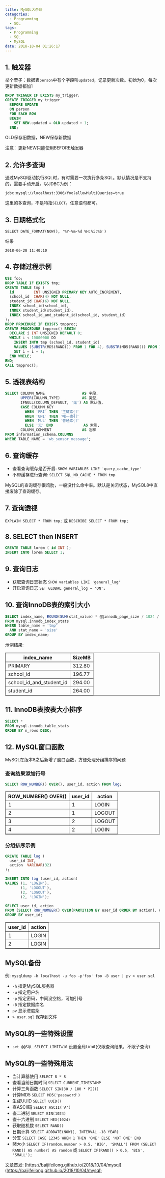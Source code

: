 ```yaml
---
title: MySQL大杂烩
categories:
  - Programming
  - SQL
tags:
  - Programming
  - SQL
  - MySQL
date: 2018-10-04 01:26:17
---
```


## 1. 触发器

举个栗子：数据表`person`中有个字段叫`updated`，记录更新次数。初始为0，每次更新数据都加1

```sql
DROP TRIGGER IF EXISTS my_trigger;
CREATE TRIGGER my_trigger
  BEFORE UPDATE
  ON person
  FOR EACH ROW
  BEGIN
    SET NEW.updated = OLD.updated + 1;
  END;
```

OLD保存旧数据，NEW保存新数据

注意：更新NEW只能使用BEFORE触发器

## 2. 允许多查询

通过MySQl驱动执行SQL时，有时需要一次执行多条SQL。默认情况是不支持的，需要手动开启。以JDBC为例：

`jdbc:mysql://localhost:3306/foo?allowMultiQueries=true`

这里的多查询，不是特指`SELECT`。任意语句都可。

<!--more-->

## 3. 日期格式化

`SELECT DATE_FORMAT(NOW(), '%Y-%m-%d %H:%i:%S')`

结果

`2018-06-28 11:40:10`

## 4. 存储过程示例

```sql
USE foo;
DROP TABLE IF EXISTS tmp;
CREATE TABLE tmp (
  id         INT UNSIGNED PRIMARY KEY AUTO_INCREMENT,
  school_id  CHAR(4) NOT NULL,
  student_id CHAR(6) NOT NULL,
  INDEX school_id(school_id),
  INDEX student_id(student_id),
  INDEX school_id_and_student_id(school_id, student_id)
);
DROP PROCEDURE IF EXISTS tmpproc;
CREATE PROCEDURE tmpproc() BEGIN
  DECLARE i INT UNSIGNED DEFAULT 0;
  WHILE i < 10000000 DO
    INSERT INTO tmp (school_id, student_id)
    VALUES (SUBSTR(MD5(RAND()) FROM 1 FOR 4), SUBSTR(MD5(RAND()) FROM 1 FOR 6));
    SET i = i + 1;
  END WHILE;
END;
CALL tmpproc();
```

## 5. 透视表结构

```sql
SELECT COLUMN_NAME                 AS 字段,
       UPPER(COLUMN_TYPE)          AS 类型,
       IFNULL(COLUMN_DEFAULT, '无') AS 默认值,
       CASE COLUMN_KEY
         WHEN 'PRI' THEN '主键索引'
         WHEN 'UNI' THEN '唯一索引'
         WHEN 'MUL' THEN '普通索引'
         ELSE '无' END              AS 索引,
       COLUMN_COMMENT              AS 注释
FROM information_schema.COLUMNS
WHERE TABLE_NAME = 'wb_sensor_message';
```

## 6. 查询缓存

- 查看查询缓存是否开启: `SHOW VARIABLES LIKE 'query_cache_type'`
- 不带缓存进行查询: `SELECT SQL_NO_CACHE * FROM tmp`

MySQL的查询缓存很鸡肋，一般没什么命中率。默认是关闭状态，MySQL8中直接废除了查询缓存。

## 7. 查询透视

`EXPLAIN SELECT * FROM tmp;` 或 `DESCRIBE SELECT * FROM tmp;`

## 8. SELECT then INSERT

```sql
CREATE TABLE lorem ( id INT ); 
INSERT INTO lorem SELECT 1;
```

## 9. 查询日志

- 获取查询日志状态 `SHOW variables LIKE 'general_log'`
- 开启查询日志 `SET GLOBAL general_log = 'ON';`

## 10. 查询InnoDB表的索引大小

```sql
SELECT index_name, ROUND(SUM(stat_value) * @@innodb_page_size / 1024 / 1024, 2)SizeMB
FROM mysql.innodb_index_stats
WHERE table_name = 'tmp'
  AND stat_name = 'size'
GROUP BY index_name;
```

示例结果:

<table border="1" style="border-collapse:collapse">
<tr><th>index_name</th><th>SizeMB</th></tr>
<tr><td>PRIMARY</td><td>312.80</td></tr>
<tr><td>school_id</td><td>196.77</td></tr>
<tr><td>school_id_and_student_id</td><td>294.00</td></tr>
<tr><td>student_id</td><td>264.00</td></tr></table>

## 11. InnoDB表按表大小排序

```sql
SELECT *
FROM mysql.innodb_table_stats
ORDER BY n_rows DESC;
```

## 12. MySQL窗口函数

MySQL在版本8之后新增了窗口函数，方便处理分组排序的问题

### 查询结果添加行号

```sql
SELECT ROW_NUMBER() OVER(), user_id, action FROM log;
```

<table border="1" style="border-collapse:collapse">
<tr><th>ROW_NUMBER() OVER()</th><th>user_id</th><th>action</th></tr>
<tr><td>1</td><td>1</td><td>LOGIN</td></tr>
<tr><td>2</td><td>1</td><td>LOGOUT</td></tr>
<tr><td>3</td><td>2</td><td>LOGOUT</td></tr>
<tr><td>4</td><td>2</td><td>LOGIN</td></tr></table>

### 分组排序示例

```sql
CREATE TABLE log (
  user_id INT,
  action  VARCHAR(32)
);

INSERT INTO log (user_id, action)
VALUES (1, 'LOGIN'),
       (1, 'LOGOUT'),
       (2, 'LOGOUT'),
       (2, 'LOGIN');

SELECT user_id, action
FROM (SELECT ROW_NUMBER() OVER(PARTITION BY user_id ORDER BY action), user_id, action FROM log)$
GROUP BY user_id;
```

<table border="1" style="border-collapse:collapse">
<tr><th>user_id</th><th>action</th></tr>
<tr><td>1</td><td>LOGIN</td></tr>
<tr><td>2</td><td>LOGIN</td></tr></table>

## MySQL备份

例: `mysqldump -h localhost -u foo -p'foo' foo -B user | pv > user.sql`

- `-h` 指定MySQL服务器
- `-u` 指定用户名
- `-p` 指定密码，中间没空格，可加引号
- `-B` 指定数据库名
- `pv` 显示进度条
- `> user.sql` 保存到文件

## MySQL的一些特殊设置

- `set @@SQL_SELECT_LIMIT=10` 设置全局Limit(仅限查询结果，不限子查询)

## MySQL的一些特殊用法

- 当计算器使用 `SELECT 8 * 8`
- 查看当前日期时间 `SELECT CURRENT_TIMESTAMP`
- 计算三角函数 `SELECT SIN(30 / 180 * PI())`
- 计算MD5 `SELECT MD5('password')`
- 生成UUID `SELECT UUID()`
- 查ASCII码 `SELECT ASCII('A')`
- 查二进制 `SELECT BIN(1024)`
- 查十六进制 `SELECT HEX(1024)`
- 获取随机数 `SELECT RAND()`
- 日期计算 `SELECT ADDDATE(NOW(), INTERVAL -18 YEAR)`
- 分支 `SELECT CASE 12345 WHEN 1 THEN 'ONE' ELSE 'NOT ONE' END`
- 赌大小 `SELECT IF(random.number > 0.5, 'BIG', 'SMALL') FROM (SELECT RAND() AS number) AS random` 或 `SELECT IF(RAND() > 0.5, 'BIG', 'SMALL');`

文章首发: [https://baijifeilong.github.io/2018/10/04/mysql](https://baijifeilong.github.io/2018/10/04/mysql)
